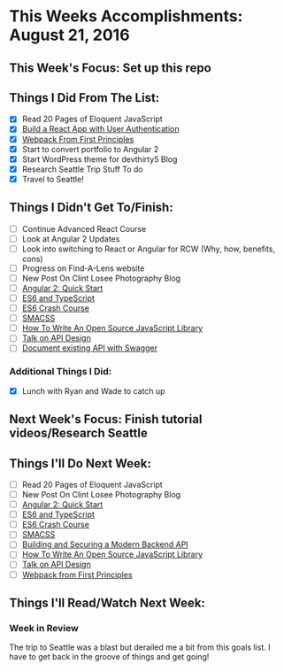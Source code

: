 # This Weeks Accomplishments: August 21, 2016

## This Week's Focus: Set up this repo

## Things I Did From The List:

- [x] Read 20 Pages of Eloquent JavaScript
- [x] [Build a React App with User Authentication](https://scotch.io/tutorials/build-a-react-app-with-user-authentication)
- [x] [Webpack From First Principles](https://www.youtube.com/watch?v=WQue1AN93YU)
- [x] Start to convert portfolio to Angular 2
- [x] Start WordPress theme for devthirty5 Blog
- [x] Research Seattle Trip Stuff To do
- [x] Travel to Seattle!

## Things I Didn't Get To/Finish:

- [ ] Continue Advanced React Course
- [ ] Look at Angular 2 Updates
- [ ] Look into switching to React or Angular for RCW (Why, how, benefits, cons)
- [ ] Progress on Find-A-Lens website
- [ ] New Post On Clint Losee Photography Blog
- [ ] [Angular 2: Quick Start](https://www.youtube.com/watch?v=f80wkYP5rTI)
- [ ] [ES6 and TypeScript](https://www.youtube.com/watch?v=CG2Ut1Wski8&feature=youtu.be&t=2m50s&utm_content=educational&utm_campaign=2016-08-25&utm_source=email-sendgrid&utm_term=133370&utm_medium=486884)
- [ ] [ES6 Crash Course](https://laracasts.com/series/es6-cliffsnotes)
- [ ] [SMACSS](https://smacss.com/book/)
- [ ] [How To Write An Open Source JavaScript Library](https://egghead.io/courses/how-to-write-an-open-source-javascript-library)
- [ ] [Talk on API Design](http://2016.cascadiafest.org/speakers/bryan-hughes/)
- [ ] [Document existing API with Swagger](https://scotch.io/tutorials/document-your-already-existing-apis-with-swagger)

### Additional Things I Did:

- [x] Lunch with Ryan and Wade to catch up

## Next Week's Focus: Finish tutorial videos/Research Seattle

## Things I'll Do Next Week:

- [ ] Read 20 Pages of Eloquent JavaScript
- [ ] New Post On Clint Losee Photography Blog
- [ ] [Angular 2: Quick Start](https://www.youtube.com/watch?v=f80wkYP5rTI)
- [ ] [ES6 and TypeScript](https://www.youtube.com/watch?v=CG2Ut1Wski8&feature=youtu.be&t=2m50s&utm_content=educational&utm_campaign=2016-08-25&utm_source=email-sendgrid&utm_term=133370&utm_medium=486884)
- [ ] [ES6 Crash Course](https://laracasts.com/series/es6-cliffsnotes)
- [ ] [SMACSS](https://smacss.com/book/)
- [ ] [Building and Securing a Modern Backend API](https://scotch.io/tutorials/building-and-securing-a-modern-backend-api)
- [ ] [How To Write An Open Source JavaScript Library](https://egghead.io/courses/how-to-write-an-open-source-javascript-library)
- [ ] [Talk on API Design](http://2016.cascadiafest.org/speakers/bryan-hughes/)
- [ ] [Webpack from First Principles](https://www.youtube.com/watch?v=WQue1AN93YU)

## Things I'll Read/Watch Next Week:

### Week in Review

The trip to Seattle was a blast but derailed me a bit from this goals list. I have to get back in the groove of things and get going!